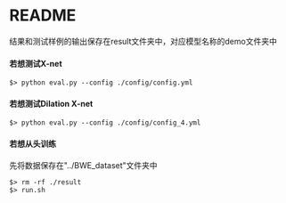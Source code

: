 # README

结果和测试样例的输出保存在result文件夹中，对应模型名称的demo文件夹中

#### 若想测试X-net

```
$> python eval.py --config ./config/config.yml
```

#### 若想测试Dilation X-net
```
$> python eval.py --config ./config/config_4.yml
```

#### 若想从头训练
先将数据保存在"../BWE_dataset"文件夹中
```
$> rm -rf ./result
$> run.sh
```